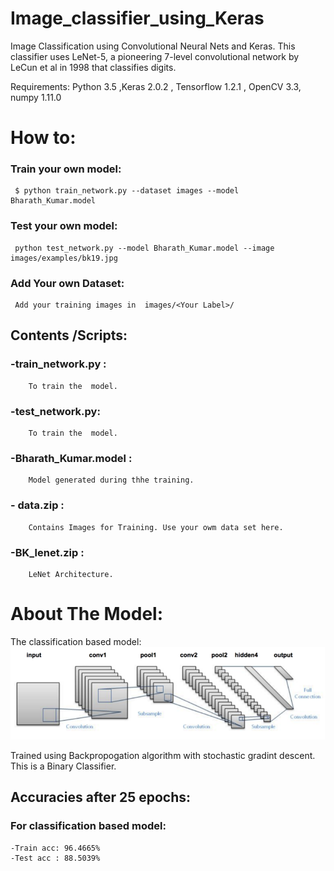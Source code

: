 # Image_classifier_using_Keras
Image Classification using Convolutional Neural Nets and Keras. This classifier uses LeNet-5, a pioneering 7-level convolutional network by LeCun et al in 1998 that classifies digits.  

Requirements: Python 3.5 ,Keras 2.0.2 , Tensorflow 1.2.1 , OpenCV 3.3, numpy 1.11.0   

# How to:    
 ### Train your own model:     
     $ python train_network.py --dataset images --model Bharath_Kumar.model   
         
 ### Test your own model:    
     python test_network.py --model Bharath_Kumar.model --image images/examples/bk19.jpg    
     
  ### Add Your own Dataset:    
     Add your training images in  images/<Your Label>/

## Contents /Scripts:  
  ### -train_network.py :    
        To train the  model.    
  ### -test_network.py:    
        To train the  model.    
  ### -Bharath_Kumar.model :   
        Model generated during thhe training.    
  ### - data.zip :    
        Contains Images for Training. Use your owm data set here.    
  ### -BK_lenet.zip :    
        LeNet Architecture.      

# About The Model:    
The classification based model:    
![alt tag](https://github.com/Barath19/Image_classifier_using_Keras/blob/master/lenet_architecture.png)      

Trained using Backpropogation algorithm with stochastic gradint descent. This is a Binary Classifier.   
## Accuracies after 25 epochs:  
### For classification based model:    
    -Train acc: 96.4665%    
    -Test acc : 88.5039%       
